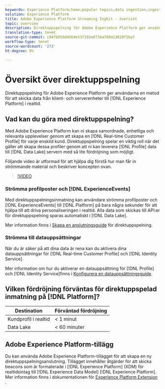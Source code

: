 ```yaml
---
keywords: Experience Platform;home;popular topics;data ingestion;ingested data;streaming;overview;streaming ingestion;latency;streaming latency;
solution: Experience Platform
title: Adobe Experience Platform Streaming Inghit - översikt
topic: overview
description: Direktuppspelning för Adobe Experience Platform ger användare en metod för att skicka data från klient- och serverenheter till Experience Platform i realtid.
translation-type: tm+mt
source-git-commit: c04fb056d4564e53f192e0734a700a13820f5ba7
workflow-type: tm+mt
source-wordcount: '272'
ht-degree: 0%

---
```



# Översikt över direktuppspelning

Direktuppspelning för Adobe Experience Platform ger användarna en metod för att skicka data från klient- och serverenheter till [!DNL Experience Platform] i realtid.

## Vad kan du göra med direktuppspelning?

Med Adobe Experience Platform kan ni skapa samordnade, enhetliga och relevanta upplevelser genom att skapa en [!DNL Real-time Customer Profile] för varje enskild kund. Direktuppspelning spelar en viktig roll när det gäller att skapa dessa profiler genom att ni kan leverera [!DNL Profile] data till [!DNL Data Lake] servern med så lite fördröjning som möjligt.

Följande video är utformad för att hjälpa dig förstå hur man får in strömmande material och beskriver koncepten ovan.

>[!VIDEO](https://video.tv.adobe.com/v/28425?quality=12&learn=on)

### Strömma profilposter och [!DNL ExperienceEvents]

Med direktuppspelningsinmatning kan användare strömma profilposter och [!DNL ExperienceEvents] till [!DNL Platform] på bara några sekunder för att hjälpa till att driva personaliseringen i realtid. Alla data som skickas till API:er för direktuppspelning sparas automatiskt i [!DNL Data Lake].

Mer information finns i [Skapa en anslutningsguide](../tutorials/create-streaming-connection.md) för direktuppspelning.

### Strömma till datauppsättningar

När du är säker på att dina data är rena kan du aktivera dina datauppsättningar för [!DNL Real-time Customer Profile] och [!DNL Identity Service].

Mer information om hur du aktiverar en datauppsättning för [!DNL Profile] och [!DNL Identity Service]finns i [Konfigurera en datauppsättningsguide](../../profile/tutorials/dataset-configuration.md).

## Vilken fördröjning förväntas för direktuppspelad inmatning på [!DNL Platform]?

| Destination | Förväntad fördröjning |
| --------- | ---------------- |
| Kundprofil i realtid | &lt; 1 minut |
| Data Lake | &lt; 60 minuter |

## Adobe Experience Platform-tillägg

Du kan använda Adobe Experience Platform-tillägget för att skapa en ny direktuppspelningsanslutning. Tillägget innehåller åtgärder för att skicka beacons som är formaterade i [!DNL Experience Platform] (XDM) för realtidsintag till [!DNL Experience Data Model] [!DNL Experience Platform]. Mer information finns i dokumentationen för [Experience Platform Extension](https://docs.adobe.com/content/help/en/launch/using/extensions-ref/adobe-extension/adobe-experience-platform-extension.html) .